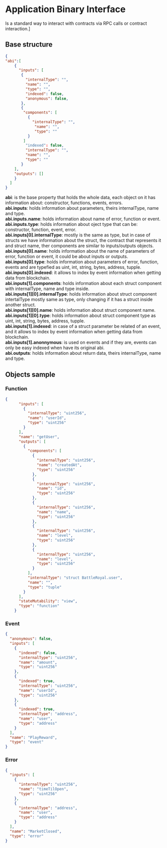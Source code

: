 # Application Binary Interface
Is a standard way to interact with contracts via RPC calls or contract interaction.]
## Base structure
```json
{
"abi":[
    {
      "inputs": [
       {
         "internalType": "",
         "name": "",
         "type": "",
         "indexed": false,
         "anonymous": false,
       },
       {
        "components": [
          {
            "internalType": "",
             "name": "",
             "type": ""
          }
        ]
         "indexed": false,
         "internalType": "",
         "name": "",
         "type": ""
       }
    ],
    "outputs": []
    }
  ]
}
```
**abi**: is the base property that holds the whole data, each object on it has information about: constructor, functions, events, errors.  
**abi.inputs**: holds information about parameters, theirs internalType, name and type.  
**abi.inputs.name**: holds information about name of error, function or event.  
**abi.inputs.type**: holds information about oject type that can be: constructor, function, event, error.  
**abi.inputs[0].internalType**: mostly is the same as type, but in case of structs we have information about the struct, the contract that represents it and struct name, ther components are similar to inputs/outputs objects.  
**abi.inputs[0].name**: holds information about the name of parameters of error, function or event, it could be about inputs or outputs.  
**abi.inputs[0].type**: holds information about parameters of error, function, events and are typefied as uint, int, string, bytes, address, tupple.  
**abi.inputs[0].indexed**: it allows to index by event information when getting data from blockchain.  
**abi.inputs[1].components**: holds information about each struct component with internalType, name and type inside.  
**abi.inputs[1][0].internalType**: holds information about struct component intertalType mostly same as type, only changing if it has a struct inside another struct.  
**abi.inputs[1][0].name**: holds information about struct component name.  
**abi.inputs[1][0].type**: holds information about struct component type as uint, int, string, bytes, address, tupple.  
**abi.inputs[1].indexed**: in case of a struct parameter be related of an event, and it allows to index by event information when getting data from blockchain.  
**abi.inputs[1].anonnymous**: is used on events and if they are, events can only be easy indexed when have its original abi.  
**abi.outputs**: holds information about return data, theirs internalType, name and type.  

## Objects sample

### Function
```json
{
      "inputs": [
        {
          "internalType": "uint256",
          "name": "userId",
          "type": "uint256"
        }
      ],
      "name": "getUser",
      "outputs": [
        {
          "components": [
            {
              "internalType": "uint256",
              "name": "createdAt",
              "type": "uint256"
            },
            {
              "internalType": "uint256",
              "name": "id",
              "type": "uint256"
            },
            {
              "internalType": "uint256",
              "name": "name",
              "type": "uint256"
            },
            {
              "internalType": "uint256",
              "name": "level",
              "type": "uint256"
            },
            {
              "internalType": "uint256",
              "name": "level",
              "type": "uint256"
            }
          ],
          "internalType": "struct BattleRoyal.user",
          "name": "",
          "type": "tuple"
        }
      ],
      "stateMutability": "view",
      "type": "function"
    }
```
### Event
```json
{
  "anonymous": false,
  "inputs": [
    {
      "indexed": false,
      "internalType": "uint256",
      "name": "amount",
      "type": "uint256"
    },
    {
      "indexed": true,
      "internalType": "uint256",
      "name": "userId",
      "type": "uint256"
    },
    {
      "indexed": true,
      "internalType": "address",
      "name": "user",
      "type": "address"
    }
  ],
  "name": "PlayReward",
  "type": "event"
}
```
### Error
```json
{
  "inputs": [
    {
      "internalType": "uint256",
      "name": "timeTilOpen",
      "type": "uint256"
    },
    {
      "internalType": "address",
      "name": "user",
      "type": "address"
    }
  ],
  "name": "MarketClosed",
  "type": "error"
}
```
